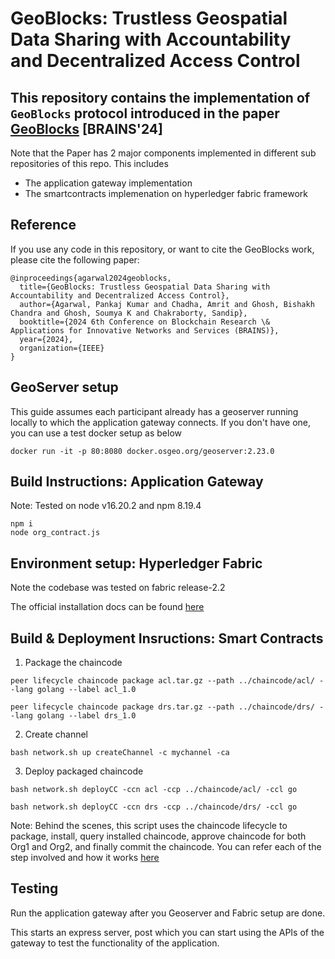 # GeoBlocks: Trustless Geospatial Data Sharing with Accountability and Decentralized Access Control

This repository contains the implementation of `GeoBlocks` protocol introduced in the paper [GeoBlocks]() [BRAINS'24]
---

Note that the Paper has 2 major components implemented in different sub repositories of this repo. This includes 

-  The application gateway implementation
-  The smartcontracts implemenation on hyperledger fabric framework

## Reference

If you use any code in this repository, or want to cite the GeoBlocks work, please cite the following paper:

```
@inproceedings{agarwal2024geoblocks,
  title={GeoBlocks: Trustless Geospatial Data Sharing with Accountability and Decentralized Access Control},
  author={Agarwal, Pankaj Kumar and Chadha, Amrit and Ghosh, Bishakh Chandra and Ghosh, Soumya K and Chakraborty, Sandip},
  booktitle={2024 6th Conference on Blockchain Research \& Applications for Innovative Networks and Services (BRAINS)},
  year={2024},
  organization={IEEE}
}
```



## GeoServer setup

This guide assumes each participant already has a geoserver running locally to which the application gateway connects. If you don't have one, you can use a test docker setup as below

```
docker run -it -p 80:8080 docker.osgeo.org/geoserver:2.23.0
```

## Build Instructions: Application Gateway

Note: Tested on node v16.20.2 and npm 8.19.4

```
npm i
node org_contract.js
```


## Environment setup: Hyperledger Fabric

Note the codebase was tested on fabric release-2.2

The official installation docs can be found [here](https://hyperledger-fabric.readthedocs.io/en/release-2.2/install.html) 



## Build & Deployment Insructions: Smart Contracts

1. Package the chaincode
```
peer lifecycle chaincode package acl.tar.gz --path ../chaincode/acl/ --lang golang --label acl_1.0

peer lifecycle chaincode package drs.tar.gz --path ../chaincode/drs/ --lang golang --label drs_1.0
```
2. Create channel
```
bash network.sh up createChannel -c mychannel -ca
```

3. Deploy packaged chaincode

```
bash network.sh deployCC -ccn acl -ccp ../chaincode/acl/ -ccl go

bash network.sh deployCC -ccn drs -ccp ../chaincode/drs/ -ccl go
```

Note: Behind the scenes, this script uses the chaincode lifecycle to package, install, query installed chaincode, approve chaincode for both Org1 and Org2, and finally commit the chaincode. You can refer each of the step involved and how it works [here](https://hyperledger-fabric.readthedocs.io/en/release-2.2/deploy_chaincode.html)


## Testing

Run the application gateway after you Geoserver and Fabric setup are done.

This starts an express server, post which you can start using the APIs of the gateway to test the functionality of the application.
